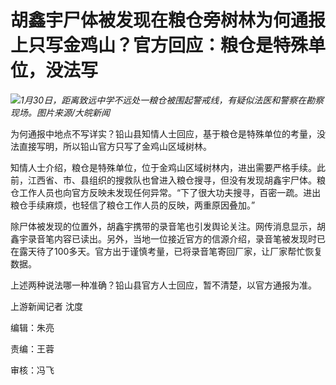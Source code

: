 # 胡鑫宇尸体被发现在粮仓旁树林为何通报上只写金鸡山？官方回应：粮仓是特殊单位，没法写

![](https://inews.gtimg.com/newsapp_bt/0/15634887270/1000)_1月30日，距离致远中学不远处一粮仓被围起警戒线，有疑似法医和警察在勘察现场。图片来源/大皖新闻_

为何通报中地点不写详实？铅山县知情人士回应，基于粮仓是特殊单位的考量，没法直接写明，所以铅山官方只写了金鸡山区域树林。

知情人士介绍，粮仓是特殊单位，位于金鸡山区域树林内，进出需要严格手续。此前，江西省、市、县组织的搜救队也曾进入粮仓搜寻，但没有发现胡鑫宇尸体。粮仓工作人员也向官方反映未发现任何异常。“下了很大功夫搜寻，百密一疏。进出粮仓手续麻烦，也轻信了粮仓工作人员的反映，两重原因叠加。”

除尸体被发现的位置外，胡鑫宇携带的录音笔也引发舆论关注。网传消息显示，胡鑫宇录音笔内容已读出。另外，当地一位接近官方的信源介绍，录音笔被发现时已在露天待了100多天。官方出于谨慎考量，已将录音笔寄回厂家，让厂家帮忙恢复数据。

上述两种说法哪一种准确？铅山县官方人士回应，暂不清楚，以官方通报为准。

上游新闻记者 沈度

编辑：朱亮

责编：王蓉

审核：冯飞

